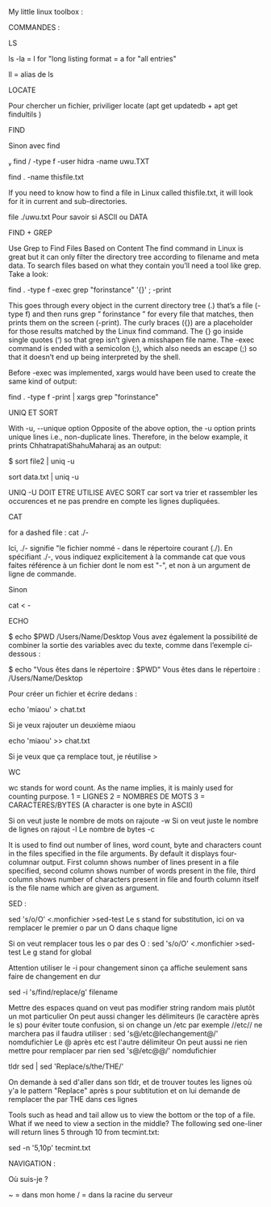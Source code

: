 My little linux toolbox : 

COMMANDES : 

LS

ls -la  = l for "long listing format 
        = a for "all entries"

ll      = alias de ls 



LOCATE

Pour chercher un fichier, priviliger locate (apt get updatedb  + apt get findultils ) 


FIND

Sinon avec find 

  find /  -type f -user hidra -name uwu.TXT



find . -name thisfile.txt

If you need to know how to find a file in Linux called thisfile.txt, it will look for it in current and sub-directories.

file ./uwu.txt
Pour savoir si ASCII ou DATA

FIND + GREP 

Use Grep to Find Files Based on Content
The find command in Linux is great but it can only filter the directory tree according to filename and meta data. To search files based on what they contain you’ll need a tool like grep. Take a look:

find . -type f -exec grep "forinstance" '{}' \; -print

This goes through every object in the current directory tree (.) that’s a file (-type f) and then runs grep ” forinstance ” for every file that matches, then prints them on the screen (-print). The curly braces ({}) are a placeholder for those results matched by the Linux find command. The {} go inside single quotes (‘) so that grep isn’t given a misshapen file name. The -exec command is ended with a semicolon (;), which also needs an escape (\;) so that it doesn’t end up being interpreted by the shell.

Before -exec was implemented, xargs would have been used to create the same kind of output:

find . -type f -print | xargs grep "forinstance"


UNIQ ET SORT 

With -u, --unique option
Opposite of the above option, the -u option prints unique lines i.e., non-duplicate lines. Therefore, in the below example, it prints ChhatrapatiShahuMaharaj as an output:

$ sort file2 | uniq -u

sort data.txt | uniq -u

UNIQ -U DOIT ETRE UTILISE AVEC SORT car sort va trier et rassembler les occurences et ne pas prendre en compte les lignes dupliquées. 

CAT 

 for a dashed file : 
cat ./-

Ici, ./- signifie "le fichier nommé - dans le répertoire courant (./). En spécifiant ./-, vous indiquez explicitement à la commande cat que vous faites référence à un fichier dont le nom est "-", et non à un argument de ligne de commande.

Sinon 

cat < - 

ECHO 

$ echo $PWD 
/Users/Name/Desktop
Vous avez également la possibilité de combiner la sortie des variables avec du texte, comme dans l’exemple ci-dessous :

$ echo "Vous êtes dans le répertoire : $PWD" 
Vous êtes dans le répertoire : /Users/Name/Desktop

Pour créer un fichier et écrire dedans : 

echo 'miaou' > chat.txt

Si je veux rajouter un deuxième miaou 

echo 'miaou' >> chat.txt

Si je veux que ça remplace tout, je réutilise > 

WC 

wc stands for word count. As the name implies, it is mainly used for counting purpose.
1 = LIGNES 
2 = NOMBRES DE MOTS 
3 = CARACTERES/BYTES (A character is one byte in ASCII)

Si on veut juste le nombre de mots on rajoute -w 
Si on veut juste le nombre de lignes on rajout -l 
Le nombre de bytes -c 

It is used to find out number of lines, word count, byte and characters count in the files specified in the file arguments.
By default it displays four-columnar output.
First column shows number of lines present in a file specified, second column shows number of words present in the file, third column shows number of characters present in file and fourth column itself is the file name which are given as argument.

SED : 

sed 's/o/O' <.monfichier >sed-test
Le s stand for substitution, ici on va remplacer le premier o par un O dans chaque ligne 

Si on veut remplacer tous les o par des O : 
sed 's/o/O' <.monfichier >sed-test
Le g stand for global 

Attention utiliser le -i pour changement sinon ça affiche seulement sans faire de changement en dur 

sed -i 's/find/replace/g' filename

Mettre des espaces quand on veut pas modifier string random mais plutôt un mot particulier 
On peut aussi changer les délimiteurs (le caractère après le s) pour éviter toute confusion, si on change un /etc par exemple //etc// ne marchera pas il faudra utiliser : 
sed 's@/etc@lechangement@/' nomdufichier
Le @ après etc est l'autre délimiteur 
On peut aussi ne rien mettre pour remplacer par rien 
sed 's@/etc@@/' nomdufichier

tldr sed | sed 'Replace/s/the/THE/' 

On demande à sed d'aller dans son tldr, et de trouver toutes les lignes où y'a le pattern "Replace" après s pour subtitution et on lui demande de remplacer the par THE dans ces lignes 


Tools such as head and tail allow us to view the bottom or the top of a file. What if we need to view a section in the middle? The following sed one-liner will return lines 5 through 10 from tecmint.txt:

sed -n '5,10p' tecmint.txt


NAVIGATION :

Où suis-je ? 

~ = dans mon home 
/ = dans la racine du serveur 




